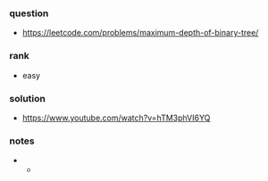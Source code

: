### question
- https://leetcode.com/problems/maximum-depth-of-binary-tree/

### rank
- easy

### solution
- https://www.youtube.com/watch?v=hTM3phVI6YQ

### notes
- -